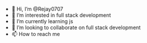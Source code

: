 - 👋 Hi, I’m @Rejay0707
- 👀 I’m interested in full stack development
- 🌱 I’m currently learning js
- 💞️ I’m looking to collaborate on full stack development
- 📫 How to reach me 

<!---
Rejay0707/Rejay0707 is a ✨ special ✨ repository because its `README.md` (this file) appears on your GitHub profile.
You can click the Preview link to take a look at your changes.
--->

